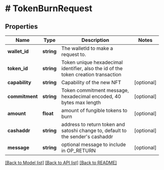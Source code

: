 # # TokenBurnRequest

## Properties

Name | Type | Description | Notes
------------ | ------------- | ------------- | -------------
**wallet_id** | **string** | The walletId to make a request to. | 
**token_id** | **string** | Token unique hexadecimal identifier, also the id of the token creation transaction | 
**capability** | **string** | Capability of the new NFT | [optional] 
**commitment** | **string** | Token commitment message, hexadecimal encoded, 40 bytes max length | [optional] 
**amount** | **float** | amount of fungible tokens to burn | [optional] 
**cashaddr** | **string** | address to return token and satoshi change to, default to the sender&#39;s cashaddr | [optional] 
**message** | **string** | optional message to include in OP_RETURN | [optional] 

[[Back to Model list]](../../README.md#documentation-for-models) [[Back to API list]](../../README.md#documentation-for-api-endpoints) [[Back to README]](../../README.md)


